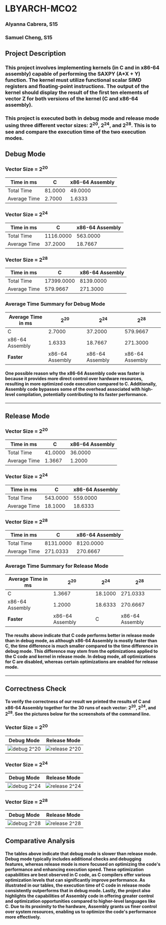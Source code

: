 # LBYARCH-MCO2 
### Alyanna Cabrera, S15 
### Samuel Cheng, S15

## Project Description
### This project involves implementing kernels (in C and in x86-64 assembly) capable of performing the SAXPY (A*X + Y) function. The kernel must utilize functional scalar SIMD registers and floating-point instructions. The output of the kernel should display the result of the first ten elements of vector Z for both versions of the kernel (C and x86-64 assembly).
### This project is executed both in debug mode and release mode using three different vector sizes: 2<sup>20</sup>, 2<sup>24</sup>, and 2<sup>28</sup>. This is to see and compare the execution time of the two execution modes.

## Debug Mode

### Vector Size = 2<sup>20</sup>
| Time in ms | C | x86-64 Assembly |
|----------|----------|----------|
| Total Time | 81.0000 | 49.0000 |
| Average Time | 2.7000 | 1.6333 |

### Vector Size = 2<sup>24</sup>
| Time in ms | C | x86-64 Assembly |
|----------|----------|----------|
| Total Time | 1116.0000 | 563.0000 |
| Average Time | 37.2000 | 18.7667 |

### Vector Size = 2<sup>28</sup>
| Time in ms | C | x86-64 Assembly |
|----------|----------|----------|
| Total Time | 17399.0000 | 8139.0000 |
| Average Time | 579.9667 | 271.3000 |

### Average Time Summary for Debug Mode
| Average Time in ms | 2<sup>20</sup> | 2<sup>24</sup> | 2<sup>28</sup> |
|----------|----------|----------|----------|
| C | 2.7000 | 37.2000 | 579.9667 |
| x86-64 Assembly | 1.6333 | 18.7667 | 271.3000 |
| **Faster** | x86-64 Assembly | x86-64 Assembly | x86-64 Assembly |

#### One possible reason why the x86-64 Assembly code was faster is because it provides more direct control over hardware resources, resulting in more optimized code execution compared to C. Additionally, Assembly code bypasses some of the overhead associated with high-level compilation, potentially contributing to its faster performance.

---

## Release Mode

### Vector Size = 2<sup>20</sup>
| Time in ms | C | x86-64 Assembly |
|----------|----------|----------|
| Total Time | 41.0000 | 36.0000 |
| Average Time | 1.3667 | 1.2000 |

### Vector Size = 2<sup>24</sup>
| Time in ms | C | x86-64 Assembly |
|----------|----------|----------|
| Total Time | 543.0000 | 559.0000 |
| Average Time | 18.1000 | 18.6333 |

### Vector Size = 2<sup>28</sup>
| Time in ms | C | x86-64 Assembly |
|----------|----------|----------|
| Total Time | 8131.0000 | 8120.0000 |
| Average Time | 271.0333 | 270.6667 |

### Average Time Summary for Release Mode
| Average Time in ms | 2<sup>20</sup> | 2<sup>24</sup> | 2<sup>28</sup> |
|----------|----------|----------|----------|
| C | 1.3667 | 18.1000 | 271.0333 |
| x86-64 Assembly | 1.2000 | 18.6333 | 270.6667 |
| **Faster** | x86-64 Assembly | C | x86-64 Assembly |

#### The results above indicate that C code performs better in release mode than in debug mode, as although x86-64 Assembly is mostly faster than C, the time difference is much smaller compared to the time difference in debug mode. This difference may stem from the optimizations applied to the C code and kernel in release mode. In debug mode, all optimizations for C are disabled, whereas certain optimizations are enabled for release mode. 

---
## Correctness Check
#### To verify the correctness of our result we printed the results of C and x86-64 Assembly together for the 30 runs of each vector: 2<sup>20</sup>, 2<sup>24</sup>, and 2<sup>28</sup>. See the pictures below for the screenshots of the command line.

### Vector Size = 2<sup>20</sup> 
| Debug Mode | Release Mode |
|----------|----------|
| ![debug 2^20](screenshots/debug%2020.png) | ![release 2^20](screenshots/release%2020.png) |

### Vector Size = 2<sup>24</sup> 
| Debug Mode | Release Mode |
|----------|----------|
| ![debug 2^24](screenshots/debug%2024.png) | ![release 2^24](screenshots/release%2024.png) |

### Vector Size = 2<sup>28</sup> 
| Debug Mode | Release Mode |
|----------|----------|
| ![debug 2^28](screenshots/debug%2028.png) | ![release 2^28](screenshots/release%2028.png) |

## Comparative Analysis
#### The tables above indicate that debug mode is slower than release mode. Debug mode typically includes additional checks and debugging features, whereas release mode is more focused on optimizing the code's performance and enhancing execution speed. These optimization capabilities are best observed in C code, as C compilers offer various optimization levels that can significantly improve performance. As illustrated in our tables, the execution time of C code in release mode consistently outperforms that in debug mode. Lastly, the project also highlights the capabilities of Assembly code in offering greater control and optimization opportunities compared to higher-level languages like C. Due to its proximity to the hardware, Assembly grants us finer control over system resources, enabling us to optimize the code's performance more effectively.
